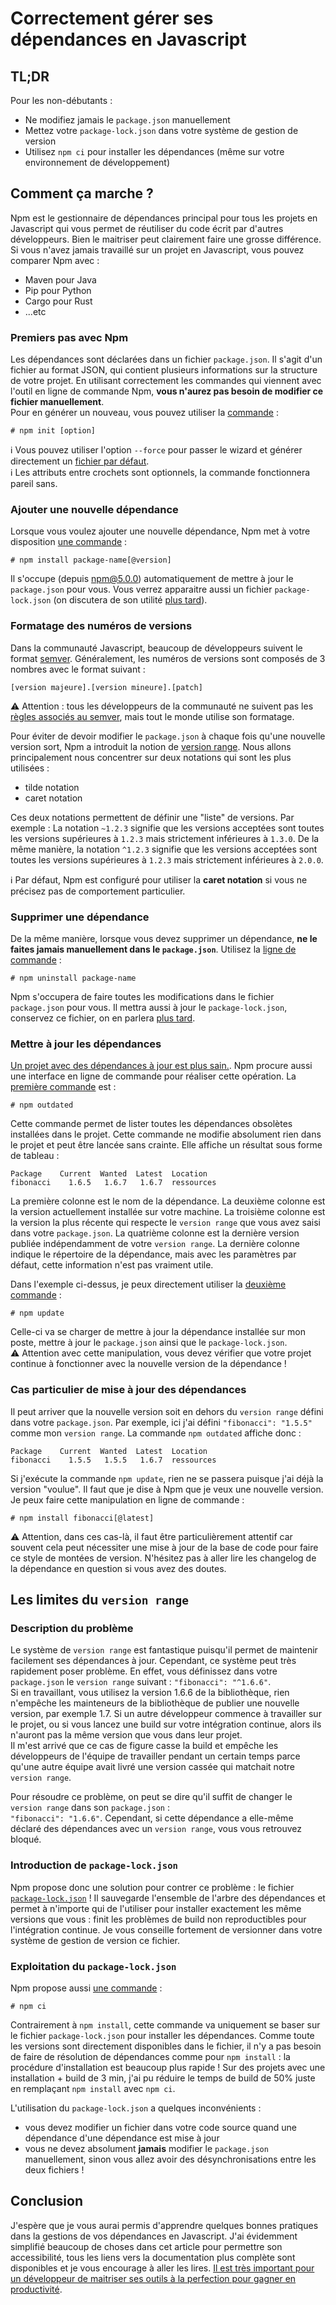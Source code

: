 # Correctement gérer ses dépendances en Javascript

## TL;DR
Pour les non-débutants :
* Ne modifiez jamais le `package.json` manuellement
* Mettez votre `package-lock.json` dans votre système de gestion de version
* Utilisez `npm ci` pour installer les dépendances (même sur votre environnement de développement)

## Comment ça marche ?

Npm est le gestionnaire de dépendances principal pour tous les projets en Javascript qui vous permet de réutiliser du 
code écrit par d'autres développeurs. Bien le maitriser peut clairement faire une grosse différence. Si vous n'avez 
jamais travaillé sur un projet en Javascript, vous pouvez comparer Npm avec :
* Maven pour Java
* Pip pour Python 
* Cargo pour Rust
* ...etc

### Premiers pas avec Npm
Les dépendances sont déclarées dans un fichier `package.json`. Il s'agit d'un fichier au format JSON, qui contient
plusieurs informations sur la structure de votre projet. En utilisant correctement les commandes qui viennent avec
l'outil en ligne de commande Npm, **vous n'aurez pas besoin de modifier ce fichier manuellement**.  
Pour en générer un nouveau, vous pouvez utiliser la [commande](https://docs.npmjs.com/cli/init) : 
```
# npm init [option]
```
:information_source: Vous pouvez utiliser l'option `--force` pour passer le wizard et générer directement un [fichier par défaut](./ressources/package-default.json).  
:information_source: Les attributs entre crochets sont optionnels, la commande fonctionnera pareil sans.

### Ajouter une nouvelle dépendance
Lorsque vous voulez ajouter une nouvelle dépendance, Npm met à votre disposition [une commande](https://docs.npmjs.com/cli/install) :
```
# npm install package-name[@version]
```
Il s'occupe (depuis [npm@5.0.0](https://blog.npmjs.org/post/161081169345/v500)) automatiquement de mettre à jour le
`package.json` pour vous. Vous verrez apparaitre aussi un fichier `package-lock.json` (on discutera de son utilité [plus 
tard](#introduction-de-package-lockjson)).

### Formatage des numéros de versions
Dans la communauté Javascript, beaucoup de développeurs suivent le format [semver](https://semver.org/). Généralement, 
les numéros de versions sont composés de 3 nombres avec le format suivant :
```
[version majeure].[version mineure].[patch]
```
:warning: Attention : tous les développeurs de la communauté ne suivent pas les [règles associés au semver](https://semver.org/#semantic-versioning-specification-semver),
mais tout le monde utilise son formatage.

Pour éviter de devoir modifier le `package.json` à chaque fois qu'une nouvelle version sort, Npm a introduit la notion 
de [version range](https://docs.npmjs.com/misc/semver#range-grammar). Nous allons principalement nous concentrer sur deux
notations qui sont les plus utilisées :
* tilde notation
* caret notation

Ces deux notations permettent de définir une "liste" de versions. Par exemple : La notation `~1.2.3` signifie que les 
versions acceptées sont toutes les versions supérieures à `1.2.3` mais strictement inférieures à `1.3.0`.
De la même manière, la notation `^1.2.3` signifie que les versions acceptées sont toutes les versions supérieures à 
`1.2.3` mais strictement inférieures à `2.0.0`.

:information_source: Par défaut, Npm est configuré pour utiliser la **caret notation** si vous ne précisez pas de comportement particulier.

### Supprimer une dépendance
De la même manière, lorsque vous devez supprimer un dépendance, **ne le faites jamais manuellement dans le `package.json`**.
Utilisez la [ligne de commande](https://docs.npmjs.com/cli/uninstall) :
```
# npm uninstall package-name
```
Npm s'occupera de faire toutes les modifications dans le fichier `package.json` pour vous. Il mettra aussi à jour le
`package-lock.json`, conservez ce fichier, on en parlera [plus tard](#introduction-de-package-lockjson).

### Mettre à jour les dépendances
[Un projet avec des dépendances à jour est plus sain.](https://dependabot.com/blog/why-bother/). 
Npm procure aussi une interface en ligne de commande pour réaliser cette opération.
La [première commande](https://docs.npmjs.com/cli/outdated) est :
```
# npm outdated
```
Cette commande permet de lister toutes les dépendances obsolètes installées dans le projet. Cette commande ne modifie 
absolument rien dans le projet et peut être lancée sans crainte. Elle affiche un résultat sous forme de tableau : 
```
Package    Current  Wanted  Latest  Location
fibonacci    1.6.5   1.6.7   1.6.7  ressources
```
La première colonne est le nom de la dépendance. La deuxième colonne est la version actuellement installée sur votre 
machine. La troisième colonne est la version la plus récente qui respecte le `version range` que vous avez saisi dans votre
`package.json`. La quatrième colonne est la dernière version publiée indépendamment de votre `version range`. La dernière
colonne indique le répertoire de la dépendance, mais avec les paramètres par défaut, cette information n'est pas vraiment
utile.

Dans l'exemple ci-dessus, je peux directement utiliser la [deuxième commande](https://docs.npmjs.com/cli/update) :
```
# npm update
```
Celle-ci va se charger de mettre à jour la dépendance installée sur mon poste, mettre à jour le `package.json` ainsi que
le `package-lock.json`.  
:warning: Attention avec cette manipulation, vous devez vérifier que votre projet continue à fonctionner avec la nouvelle
version de la dépendance !

### Cas particulier de mise à jour des dépendances
Il peut arriver que la nouvelle version soit en dehors du `version range` défini dans votre `package.json`. Par exemple, 
ici j'ai défini `"fibonacci": "1.5.5"` comme mon `version range`. La commande `npm outdated` affiche donc :
```
Package    Current  Wanted  Latest  Location
fibonacci    1.5.5   1.5.5   1.6.7  ressources
```

Si j'exécute la commande `npm update`, rien ne se passera puisque j'ai déjà la version "voulue". Il faut que je dise à
Npm que je veux une nouvelle version. Je peux faire cette manipulation en ligne de commande :
```
# npm install fibonacci[@latest]
```
:warning: Attention, dans ces cas-là, il faut être particulièrement attentif car souvent cela peut nécessiter une mise à
jour de la base de code pour faire ce style de montées de version. N'hésitez pas à aller lire les changelog de la 
dépendance en question si vous avez des doutes.

## Les limites du `version range`

### Description du problème
Le système de `version range` est fantastique puisqu'il permet de maintenir facilement ses dépendances à jour. Cependant,
ce système peut très rapidement poser problème. En effet, vous définissez dans votre `package.json` le `version range` 
suivant : `"fibonacci": "^1.6.6"`.  
Si en travaillant, vous utilisez la version 1.6.6 de la bibliothèque, rien n'empêche les mainteneurs de la bibliothèque
de publier une nouvelle version, par exemple 1.7. Si un autre développeur commence à travailler sur le projet, ou si 
vous lancez une build sur votre intégration continue, alors ils n'auront pas la même version que vous dans leur projet.   
Il m'est arrivé que ce cas de figure casse la build et empêche les développeurs de l'équipe de travailler pendant un 
certain temps parce qu'une autre équipe avait livré une version cassée qui matchait notre `version range`.

Pour résoudre ce problème, on peut se dire qu'il suffit de changer le `version range` dans son `package.json` :  
`"fibonacci": "1.6.6"`. Cependant, si cette dépendance a elle-même déclaré des dépendances avec un `version range`, vous
vous retrouvez bloqué.

### Introduction de `package-lock.json`
Npm propose donc une solution pour contrer ce problème : le fichier [`package-lock.json`](https://docs.npmjs.com/files/package-lock.json) ! 
Il sauvegarde l'ensemble de l'arbre des dépendances et permet à n'importe qui de l'utiliser pour installer exactement 
les même versions que vous : finit les problèmes de build non reproductibles pour l'intégration continue.
Je vous conseille fortement de versionner dans votre système de gestion de version ce fichier.

### Exploitation du `package-lock.json`
Npm propose aussi [une commande](https://docs.npmjs.com/cli/ci) :
```
# npm ci
```
Contrairement à `npm install`, cette commande va uniquement se baser sur le fichier `package-lock.json` pour installer
les dépendances. Comme toute les versions sont directement disponibles dans le fichier, il n'y a pas besoin de faire de
résolution de dépendances comme pour `npm install` : la procédure d'installation est beaucoup plus rapide ! Sur des 
projets avec une installation + build de 3 min, j'ai pu réduire le temps de build de 50% juste en remplaçant `npm install`
avec `npm ci`.

L'utilisation du `package-lock.json` a quelques inconvénients : 
* vous devez modifier un fichier dans votre code source quand une dépendance d'une dépendance est mise à jour
* vous ne devez absolument **jamais** modifier le `package.json` manuellement, sinon vous allez avoir des désynchronisations
entre les deux fichiers !

## Conclusion

J'espère que je vous aurai permis d'apprendre quelques bonnes pratiques dans la gestions de vos dépendances en 
Javascript. J'ai évidemment simplifié beaucoup de choses dans cet article pour permettre son accessibilité, tous les liens
vers la documentation plus complète sont disponibles et je vous encourage à aller les lires. [Il est très important pour
un développeur de maitriser ses outils à la perfection pour gagner en productivité](http://keepcalmandrefactor.com/index.php/2018/01/23/master-your-tools/).

